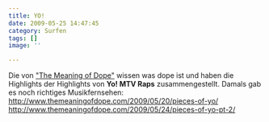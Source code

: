 ```yaml
---
title: YO!
date: 2009-05-25 14:47:45
category: Surfen
tags: []
image: ''

---
```


Die von ["The Meaning of Dope"](http://www.themeaningofdope.com) wissen was dope ist und haben die Highlights der Highlights von **Yo! MTV Raps** zusammengestellt. Damals gab es noch richtiges Musikfernsehen:  
<http://www.themeaningofdope.com/2009/05/20/pieces-of-yo/>
<http://www.themeaningofdope.com/2009/05/24/pieces-of-yo-pt-2/>

